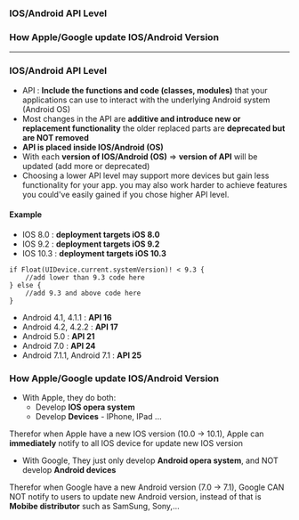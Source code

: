 ### IOS/Android API Level
### How Apple/Google update IOS/Android Version

-----------------------------

### IOS/Android API Level

* API : **Include the functions and code (classes, modules)** that your applications can use to interact with the underlying Android system (Android OS)
* Most changes in the API are **additive and introduce new or replacement functionality** the older replaced parts are **deprecated but are NOT removed**
* **API is placed inside IOS/Android (OS)**
* With each **version of IOS/Android (OS)** => **version of API** will be updated (add more or deprecated)
* Choosing a lower API level may support more devices but gain less functionality for your app. you may also work harder to achieve features you could've easily gained if you chose higher API level.

#### Example
* IOS 8.0 : **deployment targets iOS 8.0**
* IOS 9.2 : **deployment targets iOS 9.2**
* IOS 10.3 : **deployment targets iOS 10.3**

```
if Float(UIDevice.current.systemVersion)! < 9.3 {
    //add lower than 9.3 code here
} else {
    //add 9.3 and above code here
}
```

* Android 4.1, 4.1.1 : **API 16**
* Android 4.2, 4.2.2 : **API 17**
* Android 5.0 : **API 21**
* Android 7.0 : **API 24**
* Android 7.1.1, Android 7.1 : **API 25**

### How Apple/Google update IOS/Android Version

* With Apple, they do both:
  * Develop **IOS opera system**
  * Develop **Devices** - IPhone, IPad ...
  
Therefor when Apple have a new IOS version (10.0 -> 10.1), Apple can **immediately** notify to all IOS device for update new IOS version 

* With Google, They just only develop **Android opera system**, and NOT develop **Android devices**

Therefor when Google have a new Android version (7.0 -> 7.1), Google CAN NOT notify to users to update new Android version, instead of that is **Mobibe distributor** such as SamSung, Sony,... 
  
  
  
  
  
  
  
  
  
  
  
  
  
  
  
  
  
  
